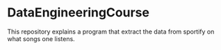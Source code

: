 # DataEngineeringCourse
This repository explains a program that extract the data from sportify on what songs one listens.

